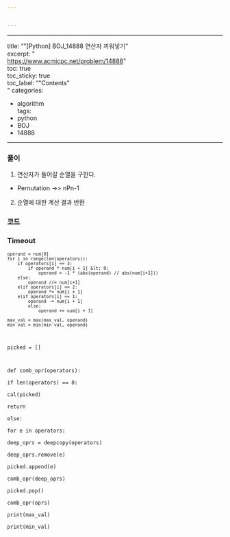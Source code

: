 ```yaml
---


---
```


<hr>
<p>title: “"[Python] BOJ_14888 연산자 끼워넣기”<br>
excerpt: "<br>
<a href="https://www.acmicpc.net/problem/14888">https://www.acmicpc.net/problem/14888</a>"<br>
toc: true<br>
toc_sticky: true<br>
toc_label: “"Contents”<br>"
categories:</p>
<ul>
<li>algorithm<br>
tags:</li>
<li>python</li>
<li>BOJ</li>
<li>14888</li>
</ul>
<hr>
<h3 id="풀이">풀이</h3>
<ol>
<li>연산자가 들어갈 순열을 구한다.</li>
</ol>
<ul>
<li>Pernutation -&gt;> nPn-1</li>
</ul>
<ol start="2">
<li>순열에 대한 계산 결과 반환</li>
</ol>
<h3 id="코드">코드</h3>
<h3 id="timeout">Timeout</h3>
<pre><code 
import sys  
from copy import deepcopy  
sys.stdin = open('input.txt','r')  
  n = int(input())  
num = list(map(int, input().split()))  
opr = list(map(int, input().split())) #덧셈(+)의 개수, 뺄셈(-)의 개수, 곱셈(×)의 개수, 나눗셈(÷)의 개수  
  oprs = []  
# 연산자 개수 -&gt; 값으로 변환  
for j in range(4):  
    for k in range(opr[j]):  
        oprs.append(j)  
  min_val = sys.maxsize  
max_val = -1 * sys.maxsize  
  def cal(operators):  
    global min_val, max_val  
  
    operand = num[0]  
    for i in range(len(operators)):  
        if operators[i] == 3:  
            if operand * num[i + 1] &lt; 0:  
                operand = -1 * (abs(operand) // abs(num[i+1]))  
        else:  
            operand //= num[i+1]  
        elif operators[i] == 2:  
            operand *= num[i + 1]  
        elif operators[i] == 1:  
            operand -= num[i + 1]  
            else:  
                operand += num[i + 1]  
  
    max_val = max(max_val, operand)  
    min_val = min(min_val, operand)  
  
  
picked = []  
  
  def comb_opr(operators):  
    if len(operators) == 0:  
        cal(picked)  
        return  
 else:  
        for e in operators:  
            deep_oprs = deepcopy(operators)  
            deep_oprs.remove(e)  
            picked.append(e)  
            comb_opr(deep_oprs)  
            picked.pop()  
  comb_opr(oprs)  
print(max_val)  
print(min_val)
</code></pre>

<!--stackedit_data:
eyJoaXN0b3J5IjpbLTM3NjgzMjQzMF19
-->